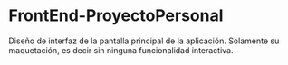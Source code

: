 # FrontEnd-ProyectoPersonal
Diseño de interfaz de la pantalla principal de la aplicación. Solamente su maquetación, es decir sin ninguna funcionalidad interactiva.
